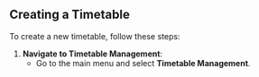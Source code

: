 ## Creating a Timetable

To create a new timetable, follow these steps:

1. **Navigate to Timetable Management**:
   - Go to the main menu and select **Timetable Management**.
